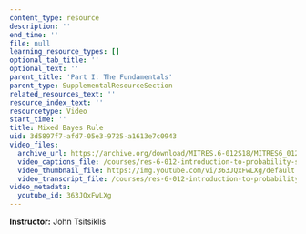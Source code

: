 ```yaml
---
content_type: resource
description: ''
end_time: ''
file: null
learning_resource_types: []
optional_tab_title: ''
optional_text: ''
parent_title: 'Part I: The Fundamentals'
parent_type: SupplementalResourceSection
related_resources_text: ''
resource_index_text: ''
resourcetype: Video
start_time: ''
title: Mixed Bayes Rule
uid: 3d5897f7-afd7-05e3-9725-a1613e7c0943
video_files:
  archive_url: https://archive.org/download/MITRES.6-012S18/MITRES6_012S18_L10-09_300k.mp4
  video_captions_file: /courses/res-6-012-introduction-to-probability-spring-2018/26b6bf0b48995c45949a4fab8187fa71_363JQxFwLXg.vtt
  video_thumbnail_file: https://img.youtube.com/vi/363JQxFwLXg/default.jpg
  video_transcript_file: /courses/res-6-012-introduction-to-probability-spring-2018/2a7c66eec2e189f56e7cf702536d0ea7_363JQxFwLXg.pdf
video_metadata:
  youtube_id: 363JQxFwLXg
---
```


**Instructor:** John Tsitsiklis